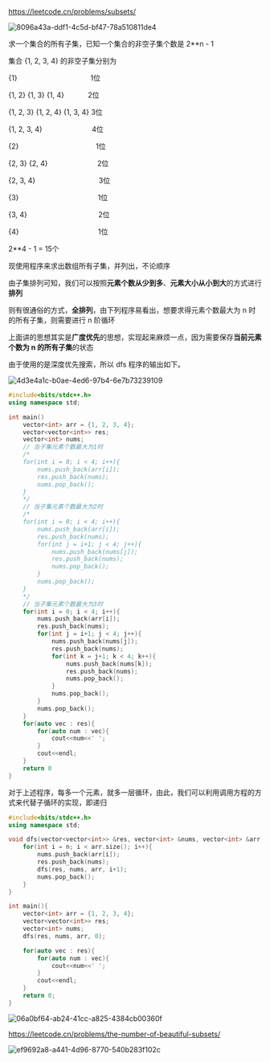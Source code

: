 https://leetcode.cn/problems/subsets/



![8096a43a-ddf1-4c5d-bf47-78a510811de4](file:///C:/Users/22232/Pictures/Typedown/8096a43a-ddf1-4c5d-bf47-78a510811de4.png)



求一个集合的所有子集，已知一个集合的非空子集个数是 2**n - 1

集合 {1, 2, 3, 4} 的非空子集分别为

{1}                                      1位

{1, 2} {1, 3} {1, 4}             2位

{1, 2, 3} {1, 2, 4} {1, 3, 4} 3位

{1, 2, 3, 4}                          4位

{2}                                       1位

{2, 3} {2, 4}                         2位

{2, 3, 4}                                3位

{3}                                        1位

{3, 4}                                    2位

{4}                                        1位



2**4 - 1 = 15个

现使用程序来求出数组所有子集，并列出，不论顺序

由子集排列可知，我们可以按照**元素个数从少到多**、**元素大小从小到大**的方式进行**排列**

则有很通俗的方式，**全排列**，由下列程序易看出，想要求得元素个数最大为 n 时的所有子集，则需要进行 n 阶循环

上面讲的思想其实是**广度优先**的思想，实现起来麻烦一点，因为需要保存**当前元素个数为 n 的所有子集**的状态

由于使用的是深度优先搜索，所以 dfs 程序的输出如下。

![4d3e4a1c-b0ae-4ed6-97b4-6e7b73239109](file:///C:/Users/22232/Pictures/Typedown/4d3e4a1c-b0ae-4ed6-97b4-6e7b73239109.png)

```c++
#include<bits/stdc++.h> 
using namespace std;

int main()    
    vector<int> arr = {1, 2, 3, 4};
    vector<vector<int>> res;
    vector<int> nums;
    // 当子集元素个数最大为1时
    /*
    for(int i = 0; i < 4; i++){
        nums.push_back(arr[i]);
        res.push_back(nums);
        nums.pop_back();
    }
    */
    // 当子集元素个数最大为2时
    /*
    for(int i = 0; i < 4; i++){
        nums.push_back(arr[i]);
        res.push_back(nums);
        for(int j = i+1; j < 4; j++){
            nums.push_back(nums[j]);
            res.push_back(nums);
            nums.pop_back();
        }
        nums.pop_back();
    }
    */
    // 当子集元素个数最大为3时
    for(int i = 0; i < 4; i++){
        nums.push_back(arr[i]);
        res.push_back(nums);
        for(int j = i+1; j < 4; j++){
            nums.push_back(nums[j]);
            res.push_back(nums);
            for(int k = j+1; k < 4; k++){
                nums.push_back(nums[k]);
                res.push_back(nums);
                nums.pop_back();
            }
            nums.pop_back();
        }
        nums.pop_back();
    }
    for(auto vec : res){
        for(auto num : vec){
            cout<<num<<' ';
        }
        cout<<endl;
    }
    return 0
}
```



对于上述程序，每多一个元素，就多一层循环，由此，我们可以利用调用方程的方式来代替子循环的实现，即递归



```c++
#include<bits/stdc++.h>
using namespace std;

void dfs(vector<vector<int>> &res, vector<int> &nums, vector<int> &arr, int n){
    for(int i = n; i < arr.size(); i++){
        nums.push_back(arr[i]);
        res.push_back(nums);
        dfs(res, nums, arr, i+1);
        nums.pop_back();
    }
}

int main(){
    vector<int> arr = {1, 2, 3, 4};
    vector<vector<int>> res;
    vector<int> nums;
    dfs(res, nums, arr, 0);

    for(auto vec : res){
        for(auto num : vec){
            cout<<num<<' ';
        }
        cout<<endl;
    }
    return 0;
}
```

![06a0bf64-ab24-41cc-a825-4384cb00360f](file:///C:/Users/22232/Pictures/Typedown/06a0bf64-ab24-41cc-a825-4384cb00360f.png)





https://leetcode.cn/problems/the-number-of-beautiful-subsets/

![ef9692a8-a441-4d96-8770-540b283f102c](file:///C:/Users/22232/Pictures/Typedown/ef9692a8-a441-4d96-8770-540b283f102c.png)


